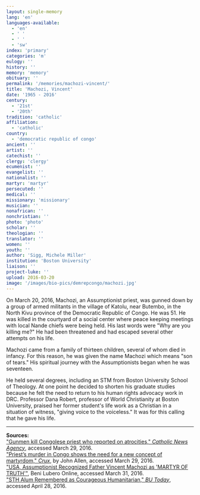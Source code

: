 ```yaml
---
layout: single-memory
lang: 'en'
languages-available:
  - 'en'
  - ' '
  - ' '
  - 'sw'
index: 'primary'
categories: 'm'
eulogy: ''
history: ''
memory: 'memory'
obituary: ''
permalink: '/memories/machozi-vincent/'
title: 'Machozi, Vincent'
date: '1965 - 2016'
century:
  - '21st'
  - '20th'
tradition: 'catholic'
affiliation:
  - 'catholic'
country:
  - 'democratic republic of congo'
ancient: ''
artist: ''
catechist: ''
clergy: 'clergy'
ecumenist: ''
evangelist: ''
nationalist: ''
martyr: 'martyr'
persecuted: ''
medical: ''
missionary: 'missionary'
musician: ''
nonafrican: ''
nonchristian: ''
photo: 'photo'
scholar: ''
theologian: ''
translator: ''
women: ''
youth: ''
author: 'Sigg, Michele Miller'
institution: 'Boston University'
liaison: ''
project-luke: ''
upload: 2016-03-20
image: '/images/bio-pics/demrepcongo/machozi.jpg'
---
```


On March 20, 2016, Machozi, an Assumptionist priest, was gunned down by a group of armed militants in the village of Katolu, near Butembo, in the North Kivu province of the Democratic Republic of Congo. He was 51. He was killed in the courtyard of a social center where peace keeping meetings with local Nande chiefs were being held. His last words were "Why are you killing me?" He had been threatened and had escaped several other attempts on his life.

Machozi came from a family of thirteen children, several of whom died in infancy. For this reason, he was given the name Machozi which means "son of tears." His spiritual journey with the Assumptionists began when he was seventeen.

He held several degrees, including an STM from Boston University School of Theology. At one point he decided to shorten his graduate studies because he felt the need to return to his human rights advocacy work in DRC. Professor Dana Robert, professor of World Christianity at Boston University, praised her former student's life work as a Christian in a situation of witness, "giving voice to the voiceless." It was for this calling that he gave his life.

---

**Sources:**  
["Gunmen kill Congolese priest who reported on atrocities," _Catholic News Agency_](http://www.catholicnewsagency.com/news/gunmen-kill-congolese-priest-who-reported-on-atrocities-24672/), accessed March 29, 2016.  
["Priest’s murder in Congo shows the need for a new concept of martyrdom," _Crux_](http://www.cruxnow.com/church/2016/03/22/priests-murder-in-congo-shows-the-need-for-a-new-concept-of-martyrdom/), by John Allen, accessed March 29, 2016.  
["USA, Assumptionist Recognized Father Vincent Machozi as 'MARTYR OF TRUTH'"](http://benilubero.com/usa-assumptionist-recognized-father-vincent-machozi-as-martyrs-of-truth/), Beni Lubero Online, accessed March 31, 2016.  
["STH Alum Remembered as Courageous Humanitarian," _BU Today_](http://www.bu.edu/today/2016/vincent-machozi-priest-and-humanitarian-remembered/), accessed April 28, 2016.
